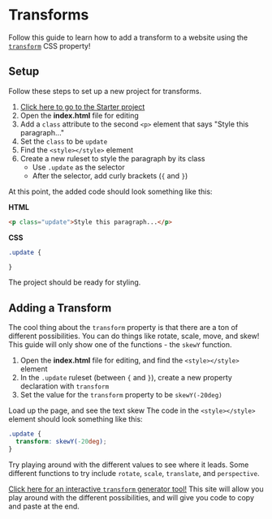 # Transforms
Follow this guide to learn how to add a transform to a website using the [`transform`](https://www.w3schools.com/cssref/css3_pr_transform.asp) CSS property!

## Setup
Follow these steps to set up a new project for transforms.

1. [Click here to go to the Starter project](https://glitch.com/edit/#!/remix/more-css-start-style)
1. Open the **index.html** file for editing
1. Add a `class` attribute to the second `<p>` element that says "Style this paragraph..."
1. Set the `class` to be `update`
1. Find the `<style></style>` element
1. Create a new ruleset to style the paragraph by its class
    - Use `.update` as the selector
    - After the selector, add curly brackets (`{` and `}`)

At this point, the added code should look something like this:

**HTML**

```html
<p class="update">Style this paragraph...</p>
```

**CSS**

```css
.update {

}
```

The project should be ready for styling.

## Adding a Transform
The cool thing about the `transform` property is that there are a ton of different possibilities. You can do things like rotate, scale, move, and skew! This guide will only show one of the functions - the `skewY` function.

1. Open the **index.html** file for editing, and find the `<style></style>` element
1. In the `.update` ruleset (between `{` and `}`), create a new property declaration with `transform`
1. Set the value for the `transform` property to be `skewY(-20deg)`

Load up the page, and see the text skew The code in the `<style></style>` element should look something like this:

```css
.update {
  transform: skewY(-20deg);
}
```

Try playing around with the different values to see where it leads. Some different functions to try include `rotate`, `scale`, `translate`, and `perspective`.

[Click here for an interactive `transform` generator tool!](https://html-css-js.com/css/generator/transform/) This site will allow you play around with the different possibilities, and will give you code to copy and paste at the end.
